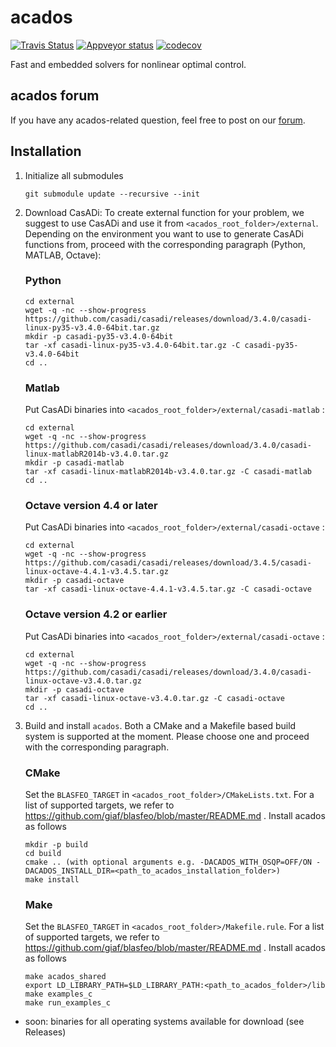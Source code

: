 # acados
[![Travis Status](https://secure.travis-ci.org/acados/acados.png?branch=master)](http://travis-ci.org/acados/acados)
[![Appveyor status](https://ci.appveyor.com/api/projects/status/q0b2nohk476u5clg?svg=true)](https://ci.appveyor.com/project/roversch/acados)
[![codecov](https://codecov.io/gh/acados/acados/branch/master/graph/badge.svg)](https://codecov.io/gh/acados/acados)

Fast and embedded solvers for nonlinear optimal control.

## acados forum
If you have any acados-related question, feel free to post on our [forum](https://discourse.acados.org/).  

## Installation

1. Initialize all submodules
    ```
    git submodule update --recursive --init
    ```

1. Download CasADi:
To create external function for your problem, we suggest to use CasADi and use it from `<acados_root_folder>/external`.
Depending on the environment you want to use to generate CasADi functions from, proceed with the corresponding paragraph (Python, MATLAB, Octave):

    ### **Python**

    ```
    cd external
    wget -q -nc --show-progress https://github.com/casadi/casadi/releases/download/3.4.0/casadi-linux-py35-v3.4.0-64bit.tar.gz
    mkdir -p casadi-py35-v3.4.0-64bit
    tar -xf casadi-linux-py35-v3.4.0-64bit.tar.gz -C casadi-py35-v3.4.0-64bit
    cd ..
    ```

    ### **Matlab**
    Put CasADi binaries into `<acados_root_folder>/external/casadi-matlab` :
    ```
    cd external
    wget -q -nc --show-progress https://github.com/casadi/casadi/releases/download/3.4.0/casadi-linux-matlabR2014b-v3.4.0.tar.gz
    mkdir -p casadi-matlab
    tar -xf casadi-linux-matlabR2014b-v3.4.0.tar.gz -C casadi-matlab
    cd ..
    ```

    ### **Octave version 4.4 or later**
    Put CasADi binaries into `<acados_root_folder>/external/casadi-octave` :
    ```
    cd external
    wget -q -nc --show-progress https://github.com/casadi/casadi/releases/download/3.4.5/casadi-linux-octave-4.4.1-v3.4.5.tar.gz
    mkdir -p casadi-octave
    tar -xf casadi-linux-octave-4.4.1-v3.4.5.tar.gz -C casadi-octave
    ```

    ### **Octave version 4.2 or earlier**
    Put CasADi binaries into `<acados_root_folder>/external/casadi-octave` :

    ```
    cd external
    wget -q -nc --show-progress https://github.com/casadi/casadi/releases/download/3.4.0/casadi-linux-octave-v3.4.0.tar.gz
    mkdir -p casadi-octave
    tar -xf casadi-linux-octave-v3.4.0.tar.gz -C casadi-octave
    cd ..
    ```

1. Build and install `acados`.
Both a CMake and a Makefile based build system is supported at the moment.
Please choose one and proceed with the corresponding paragraph.

    ### **CMake**
    Set the `BLASFEO_TARGET` in `<acados_root_folder>/CMakeLists.txt`.
    For a list of supported targets, we refer to https://github.com/giaf/blasfeo/blob/master/README.md .
    Install acados as follows
    ```
    mkdir -p build
    cd build
    cmake .. (with optional arguments e.g. -DACADOS_WITH_OSQP=OFF/ON -DACADOS_INSTALL_DIR=<path_to_acados_installation_folder>)
    make install
    ```

    ### **Make**
    Set the `BLASFEO_TARGET` in `<acados_root_folder>/Makefile.rule`.
    For a list of supported targets, we refer to https://github.com/giaf/blasfeo/blob/master/README.md .
    Install acados as follows
    ```
    make acados_shared
    export LD_LIBRARY_PATH=$LD_LIBRARY_PATH:<path_to_acados_folder>/lib
    make examples_c
    make run_examples_c
    ```

* soon: binaries for all operating systems available for download (see Releases)
